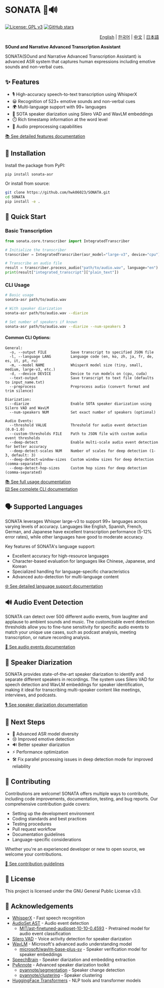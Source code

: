 # SONATA 🎵🔊

[![License: GPL v3](https://img.shields.io/badge/License-GPLv3-blue.svg)](https://www.gnu.org/licenses/gpl-3.0)
[![GitHub stars](https://img.shields.io/github/stars/hwk06023/SONATA?style=social)](https://github.com/hwk06023/SONATA/stargazers)

<div align="right">
<a href="README.md">English</a> |
<a href="i18n/README.ko.md">한국어</a> |
<a href="i18n/README.zh.md">中文</a> |
<a href="i18n/README.ja.md">日本語</a>
</div>

**SOund and Narrative Advanced Transcription Assistant**

SONATA(SOund and Narrative Advanced Transcription Assistant) is advanced ASR system that captures human expressions including emotive sounds and non-verbal cues.

## ✨ Features

- 🎙️ High-accuracy speech-to-text transcription using WhisperX
- 😀 Recognition of 523+ emotive sounds and non-verbal cues
- 🌍 Multi-language support with 99+ languages
- 👥 SOTA speaker diarization using Silero VAD and WavLM embeddings
- ⏱️ Rich timestamp information at the word level
- 🔄 Audio preprocessing capabilities

[📚 See detailed features documentation](https://hwk06023.github.io/SONATA/FEATURES.html)

## 🚀 Installation

Install the package from PyPI:

```bash
pip install sonata-asr
```

Or install from source:

```bash
git clone https://github.com/hwk06023/SONATA.git
cd SONATA
pip install -e .
```

## 📖 Quick Start

### Basic Transcription

```python
from sonata.core.transcriber import IntegratedTranscriber

# Initialize the transcriber
transcriber = IntegratedTranscriber(asr_model="large-v3", device="cpu")

# Transcribe an audio file
result = transcriber.process_audio("path/to/audio.wav", language="en")
print(result["integrated_transcript"]["plain_text"])
```

### CLI Usage

```bash
# Basic usage
sonata-asr path/to/audio.wav

# With speaker diarization
sonata-asr path/to/audio.wav --diarize

# Set number of speakers if known
sonata-asr path/to/audio.wav --diarize --num-speakers 3
```

#### Common CLI Options:

```
General:
  -o, --output FILE           Save transcript to specified JSON file
  -l, --language LANG         Language code (en, ko, zh, ja, fr, de, es, it, pt, ru)
  -m, --model NAME            WhisperX model size (tiny, small, medium, large-v3, etc.)
  -d, --device DEVICE         Device to run models on (cpu, cuda)
  --text-output               Save transcript to text file (defaults to input_name.txt)
  --preprocess                Preprocess audio (convert format and trim silence)

Diarization:
  --diarize                   Enable SOTA speaker diarization using Silero VAD and WavLM
  --num-speakers NUM          Set exact number of speakers (optional)

Audio Events:
  --threshold VALUE           Threshold for audio event detection (0.0-1.0)
  --custom-thresholds FILE    Path to JSON file with custom audio event thresholds
  --deep-detect               Enable multi-scale audio event detection for better accuracy
  --deep-detect-scales NUM    Number of scales for deep detection (1-3, default: 3)
  --deep-detect-window-sizes  Custom window sizes for deep detection (comma-separated)
  --deep-detect-hop-sizes     Custom hop sizes for deep detection (comma-separated)
```

[📚 See full usage documentation](https://hwk06023.github.io/SONATA/USAGE.html)  
[⌨️ See complete CLI documentation](https://hwk06023.github.io/SONATA/CLI.html)

## 🗣️ Supported Languages

SONATA leverages Whisper large-v3 to support 99+ languages across varying levels of accuracy. Languages like English, Spanish, French, German, and Japanese have excellent transcription performance (5-12% error rates), while other languages have good to moderate accuracy.

Key features of SONATA's language support:
- Excellent accuracy for high-resource languages
- Character-based evaluation for languages like Chinese, Japanese, and Korean
- Specialized handling for language-specific characteristics
- Advanced auto-detection for multi-language content

[🌐 See detailed language support documentation](https://hwk06023.github.io/SONATA/LANGUAGES.html)

## 🔊 Audio Event Detection

SONATA can detect over 500 different audio events, from laughter and applause to ambient sounds and music. The customizable event detection thresholds allow you to fine-tune sensitivity for specific audio events to match your unique use cases, such as podcast analysis, meeting transcription, or nature recording analysis.

[🎵 See audio events documentation](https://hwk06023.github.io/SONATA/AUDIO_EVENTS.html)

## 👥 Speaker Diarization

SONATA provides state-of-the-art speaker diarization to identify and separate different speakers in recordings. The system uses Silero VAD for speech detection and WavLM embeddings for speaker identification, making it ideal for transcribing multi-speaker content like meetings, interviews, and podcasts.

[🎙️ See speaker diarization documentation](https://hwk06023.github.io/SONATA/SPEAKER_DIARIZATION.html)

## 🚀 Next Steps

- 🧠 Advanced ASR model diversity
- 😢 Improved emotive detection
- 🔊 Better speaker diarization
- ⚡ Performance optimization
- 🛠️ Fix parallel processing issues in deep detection mode for improved reliability

## 🤝 Contributing

Contributions are welcome! SONATA offers multiple ways to contribute, including code improvements, documentation, testing, and bug reports. Our comprehensive contribution guide covers:

- Setting up the development environment
- Coding standards and best practices
- Testing procedures
- Pull request workflow
- Documentation guidelines
- Language-specific considerations

Whether you're an experienced developer or new to open source, we welcome your contributions.

[📝 See contribution guidelines](https://hwk06023.github.io/SONATA/CONTRIBUTING.html)

## 📄 License

This project is licensed under the GNU General Public License v3.0.

## 🙏 Acknowledgements

- [WhisperX](https://github.com/m-bain/whisperX) - Fast speech recognition
- [AudioSet AST](https://github.com/YuanGongND/ast) - Audio event detection
  - [MIT/ast-finetuned-audioset-10-10-0.4593](https://huggingface.co/MIT/ast-finetuned-audioset-10-10-0.4593) - Pretrained model for audio event classification
- [Silero VAD](https://github.com/snakers4/silero-vad) - Voice activity detection for speaker diarization
- [WavLM](https://github.com/microsoft/unilm/tree/master/wavlm) - Microsoft's advanced audio understanding model
  - [microsoft/wavlm-base-plus-sv](https://huggingface.co/microsoft/wavlm-base-plus-sv) - Speaker verification model for speaker embeddings
- [SpeechBrain](https://github.com/speechbrain/speechbrain) - Speaker diarization and embedding extraction
- [PyAnnote](https://github.com/pyannote) - Advanced speaker diarization toolkit
  - [pyannote/segmentation](https://github.com/pyannote/pyannote-audio) - Speaker change detection
  - [pyannote/clustering](https://github.com/pyannote/pyannote-audio) - Speaker clustering
- [HuggingFace Transformers](https://github.com/huggingface/transformers) - NLP tools and transformer models